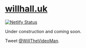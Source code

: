 # [willhall.uk](https://willhall.netlify.app/)

[![Netlify Status](https://api.netlify.com/api/v1/badges/977a5b76-7c38-47ac-95f5-16588d03069d/deploy-status)](https://app.netlify.com/sites/willhall/deploys)

Under construction and coming soon.

Tweet [@WillTheVideoMan](https://twitter.com/WillTheVideoMan).
